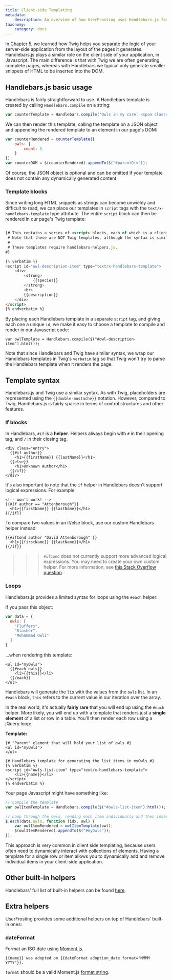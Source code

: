 ```yaml
---
title: Client-side Templating
metadata:
    description: An overview of how UserFrosting uses Handlebars.js for client-side templating.
taxonomy:
    category: docs
---
```


In [Chapter 5](/building-pages/templating-with-twig), we learned how Twig helps you separate the logic of your server-side application from the layout of the pages it generates.  Handlebars.js plays a similar role on the client side of your application, in Javascript.  The main difference is that with Twig we are often generating complete pages, whereas with Handlebars we typical only generate smaller snippets of HTML to be inserted into the DOM.

## Handlebars.js basic usage

Handlebars is fairly straightforward to use.  A Handlebars template is created by calling `Handlebars.compile` on a string:

```js
var counterTemplate = Handlebars.compile("Owls in my care: <span class=\"pull-right badge bg-blue\">{{owls.count}}</span>");
```

We can then render this template, calling the template on a JSON object and appending the rendered template to an element in our page's DOM:

```js
var counterRendered = counterTemplate({
    owls: {
        count: 5
    }
});
var counterDOM = $(counterRendered).appendTo($("#parentDiv"));
```

Of course, the JSON object is optional and can be omitted if your template does not contain any dynamically generated content.

### Template blocks

Since writing long HTML snippets as strings can become unwieldy and difficult to read, we can place our templates in `script` tags with the `text/x-handlebars-template` type attribute.  The entire `script` block can then be rendered in our page's Twig template:

```html

{# This contains a series of <script> blocks, each of which is a client-side Handlebars template.
 # Note that these are NOT Twig templates, although the syntax is similar. 
 #
 # These templates require handlebars-helpers.js.
#}

{% verbatim %}
<script id="owl-description-item" type="text/x-handlebars-template">
    <div>
        <strong>
            {{species}}
        </strong>
        <br>
        {{description}}
    </div>
</script>
{% endverbatim %}
```

By placing each Handlebars template in a separate `script` tag, and giving each one a unique `id`, we make it easy to choose a template to compile and render in our Javascript code:

```
var owlTemplate = Handlebars.compile($("#owl-description-item").html());
```

Note that since Handlebars and Twig have similar syntax, we wrap our Handlebars templates in Twig's `verbatim` tag so that Twig won't try to parse the Handlebars template when it renders the page.

## Template syntax

Handlebars.js and Twig use a similar syntax.  As with Twig, placeholders are represented using the `{{double-mustache}}` notation.  However, compared to Twig, Handlebars.js is fairly sparse in terms of control structures and other features.

### If blocks

In Handlebars, `#if` is a **helper**.  Helpers always begin with `#` in their opening tag, and `/` in their closing tag.

```
<div class="entry">
  {{#if author}}
    <h1>{{firstName}} {{lastName}}</h1>
  {{else}}
    <h1>Unknown Author</h1>
  {{/if}}
</div>
```

It's also important to note that the `if` helper in Handlebars doesn't support logical expressions.  For example:

```
<!-- won't work! -->
{{#if author == "Attenborough"}}
  <h1>{{firstName}} {{lastName}}</h1>
{{/if}}
```

To compare two values in an if/else block, use our custom Handlebars helper instead:

```
{{#ifCond author "David Attenborough" }}
  <h1>{{firstName}} {{lastName}}</h1>
{{/if}}
```

>>> `#ifCond` does not currently support more advanced logical expressions.  You may need to create your own custom helper.  For more information, see [this Stack Overflow question](http://stackoverflow.com/questions/8853396/logical-operator-in-a-handlebars-js-if-conditional).

### Loops

Handlebars.js provides a limited syntax for loops using the `#each` helper:

If you pass this object:

```js
var data = {
  owls: [
    "Fluffers",
    "Slasher",
    "Muhammad Owli"
  ]
}
```

...when rendering this template:

```
<ul id="myOwls">
  {{#each owls}}
    <li>{{this}}</li>
  {{/each}}
</ul>
```

Handlebars will generate the `li`s with the values from the `owls` list.  In an `#each` block, `this` refers to the current value in our iteration over the array.

In the real world, it's actually **fairly rare** that you will end up using the `#each` helper.  More likely, you will end up with a template that renders just a **single element** of a list or row in a table.  You'll then render each row using a jQuery loop:

**Template:**

```twig
{# "Parent" element that will hold your list of owls #}
<ul id="myOwls">
</ul>

{# Handlebars template for generating the list items in myOwls #}
{% verbatim %}
<script id="owls-list-item" type="text/x-handlebars-template">
    <li>{{name}}</li>
</script>
{% endverbatim %}
```

Your page Javascript might have something like:

```js
// Compile the template
var owlItemTemplate = Handlebars.compile($("#owls-list-item").html());

// Loop through the owls, rending each item individually and then insert in the parent element 
$.each(data.owls, function (idx, owl) {
    var owlItemRendered = owlItemTemplate(owl);
    $(owlItemRendered).appendTo($("#myOwls"));
});
```

This approach is very common in client side templating, because users often need to dynamically interact with collections of elements.  Having a template for a single row or item allows you to dynamically add and remove individual items in your client-side application.

## Other built-in helpers

Handlebars' full list of built-in helpers can be found [here](http://handlebarsjs.com/builtin_helpers.html).

## Extra helpers

UserFrosting provides some additional helpers on top of Handlebars' built-in ones:

### dateFormat

Format an ISO date using [Moment.js](http://momentjs.com).

```
{{name}} was adopted on {{dateFormat adoption_date format="MMMM YYYY"}}.
```

`format` should be a valid Moment.js [format string](https://momentjs.com/docs/#/displaying/format/).

